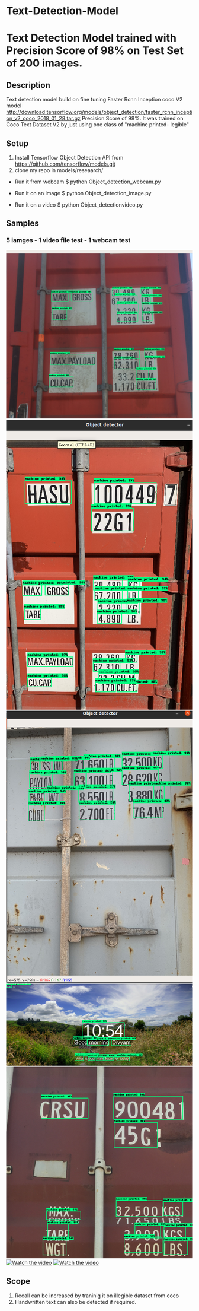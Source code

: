# Text-Detection-Model
Text Detection Model trained with Precision Score of 98% on Test Set of 200 images. 
===================

## Description
Text detection model build on fine tuning Faster Rcnn Inception coco V2 model  http://download.tensorflow.org/models/object_detection/faster_rcnn_inception_v2_coco_2018_01_28.tar.gz
Precision Score of 98%. 
It was trained on Coco Text Dataset V2 by just using one class of "machine printed- legible"



## Setup
1. Install Tensorflow Object Detection API from https://github.com/tensorflow/models.git
2. clone my repo in models/reseaarch/


- Run it from webcam
$ python Object_detection_webcam.py

- Run it on an image
$ python Object_detection_image.py

- Run it on a video
$ python Object_detectionvideo.py

## Samples 
### 5 iamges - 1 video file test - 1 webcam test
![alt text](https://github.com/Divyam10/Text-Detection-Model/blob/master/Container%20images/01.png)
![alt text](https://github.com/Divyam10/Text-Detection-Model/blob/master/Container%20images/02.png)
![alt text](https://github.com/Divyam10/Text-Detection-Model/blob/master/Container%20images/03.png)
![alt text](https://github.com/Divyam10/Text-Detection-Model/blob/master/Container%20images/04.png)
![alt text](https://github.com/Divyam10/Text-Detection-Model/blob/master/Container%20images/05.png)
[![Watch the video](https://i.imgur.com/jRtPHTF.png)](https://github.com/Divyam10/Text-Detection-Model/blob/master/Container%20images/7.mp4)
[![Watch the video](https://i.imgur.com/jRtPHTF.png)](https://github.com/Divyam10/Text-Detection-Model/blob/master/Container%20images/06.mp4)
## Scope
1. Recall can be increased by traninig it on illegible dataset from coco 
2. Handwritten text can also be detected if required.







